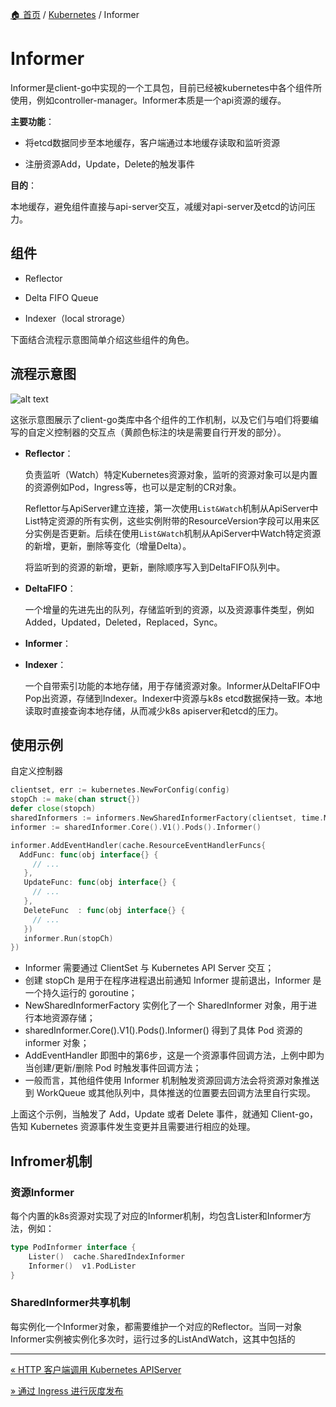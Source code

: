 [🏠 首页](../_index.md) / [Kubernetes](_index.md) / Informer

# Informer

Informer是client-go中实现的一个工具包，目前已经被kubernetes中各个组件所使用，例如controller-manager。Informer本质是一个api资源的缓存。

**主要功能**：

- 将etcd数据同步至本地缓存，客户端通过本地缓存读取和监听资源

- 注册资源Add，Update，Delete的触发事件

**目的**：

本地缓存，避免组件直接与api-server交互，减缓对api-server及etcd的访问压力。

## 组件

- Reflector

- Delta FIFO Queue

- Indexer（local strorage）

下面结合流程示意图简单介绍这些组件的角色。

## 流程示意图

![alt text](https://images.poneding.com/2025/03/202503112117244.jpeg)

这张示意图展示了client-go类库中各个组件的工作机制，以及它们与咱们将要编写的自定义控制器的交互点（黄颜色标注的块是需要自行开发的部分）。

- **Reflector**：
  
  负责监听（Watch）特定Kubernetes资源对象，监听的资源对象可以是内置的资源例如Pod，Ingress等，也可以是定制的CR对象。
  
  Reflettor与ApiServer建立连接，第一次使用`List&Watch`机制从ApiServer中List特定资源的所有实例，这些实例附带的ResourceVersion字段可以用来区分实例是否更新。后续在使用`List&Watch`机制从ApiServer中Watch特定资源的新增，更新，删除等变化（增量Delta）。
  
  将监听到的资源的新增，更新，删除顺序写入到DeltaFIFO队列中。

- **DeltaFIFO**：
  
  一个增量的先进先出的队列，存储监听到的资源，以及资源事件类型，例如Added，Updated，Deleted，Replaced，Sync。

- **Informer**：
  
- **Indexer**：

  一个自带索引功能的本地存储，用于存储资源对象。Informer从DeltaFIFO中Pop出资源，存储到Indexer。Indexer中资源与k8s etcd数据保持一致。本地读取时直接查询本地存储，从而减少k8s apiserver和etcd的压力。

## 使用示例

自定义控制器

```go
clientset, err := kubernetes.NewForConfig(config)
stopCh := make(chan struct{})
defer close(stopch)
sharedInformers := informers.NewSharedInformerFactory(clientset, time.Minute)
informer := sharedInformer.Core().V1().Pods().Informer()

informer.AddEventHandler(cache.ResourceEventHandlerFuncs{
  AddFunc: func(obj interface{} {
     // ...
   },
   UpdateFunc: func(obj interface{} {
     // ...
   },
   DeleteFunc  : func(obj interface{} {
     // ...
   })
   informer.Run(stopCh)
})
```

- Informer 需要通过 ClientSet 与 Kubernetes API Server 交互；
- 创建 stopCh 是用于在程序进程退出前通知 Informer 提前退出，Informer 是一个持久运行的 goroutine；
- NewSharedInformerFactory 实例化了一个 SharedInformer 对象，用于进行本地资源存储；
- sharedInformer.Core().V1().Pods().Informer() 得到了具体 Pod 资源的 informer 对象；
- AddEventHandler 即图中的第6步，这是一个资源事件回调方法，上例中即为当创建/更新/删除 Pod 时触发事件回调方法；
- 一般而言，其他组件使用 Informer 机制触发资源回调方法会将资源对象推送到 WorkQueue 或其他队列中，具体推送的位置要去回调方法里自行实现。

上面这个示例，当触发了 Add，Update 或者 Delete 事件，就通知 Client-go，告知 Kubernetes 资源事件发生变更并且需要进行相应的处理。

## Infromer机制

### 资源Informer

每个内置的k8s资源对实现了对应的Informer机制，均包含Lister和Informer方法，例如：

```go
type PodInformer interface {
    Lister()  cache.SharedIndexInformer
    Informer()  v1.PodLister
}
```

### SharedInformer共享机制

每实例化一个Informer对象，都需要维护一个对应的Reflector。当同一对象Informer实例被实例化多次时，运行过多的ListAndWatch，这其中包括的

---
[« HTTP 客户端调用 Kubernetes APIServer](http-call-k8s-apiserver.md)

[» 通过 Ingress 进行灰度发布](ingress-gray-deploy.md)
